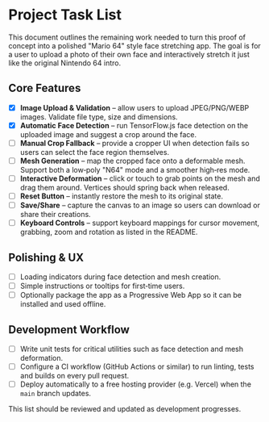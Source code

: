 # Project Task List

This document outlines the remaining work needed to turn this proof of concept into a polished "Mario 64" style face stretching app. The goal is for a user to upload a photo of their own face and interactively stretch it just like the original Nintendo 64 intro.

## Core Features

- [x] **Image Upload & Validation** – allow users to upload JPEG/PNG/WEBP images. Validate file type, size and dimensions.
- [x] **Automatic Face Detection** – run TensorFlow.js face detection on the uploaded image and suggest a crop around the face.
- [ ] **Manual Crop Fallback** – provide a cropper UI when detection fails so users can select the face region themselves.
- [ ] **Mesh Generation** – map the cropped face onto a deformable mesh. Support both a low‑poly "N64" mode and a smoother high‑res mode.
- [ ] **Interactive Deformation** – click or touch to grab points on the mesh and drag them around. Vertices should spring back when released.
- [ ] **Reset Button** – instantly restore the mesh to its original state.
- [ ] **Save/Share** – capture the canvas to an image so users can download or share their creations.
- [ ] **Keyboard Controls** – support keyboard mappings for cursor movement, grabbing, zoom and rotation as listed in the README.

## Polishing & UX

- [ ] Loading indicators during face detection and mesh creation.
- [ ] Simple instructions or tooltips for first‑time users.
- [ ] Optionally package the app as a Progressive Web App so it can be installed and used offline.

## Development Workflow

- [ ] Write unit tests for critical utilities such as face detection and mesh deformation.
- [ ] Configure a CI workflow (GitHub Actions or similar) to run linting, tests and builds on every pull request.
- [ ] Deploy automatically to a free hosting provider (e.g. Vercel) when the `main` branch updates.

This list should be reviewed and updated as development progresses.
